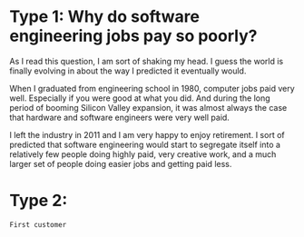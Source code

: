  # Type 1: Why do software engineering jobs pay so poorly?
 As I read this question, I am sort of shaking my head. I guess the world is finally evolving in about the way I predicted it eventually would.

 When I graduated from engineering school in 1980, computer jobs paid very well. Especially if you were good at what you did. And during the long period of booming Silicon Valley expansion, it was almost always the case that hardware and software engineers were very well paid.

 I left the industry in 2011 and I am very happy to enjoy retirement. I sort of predicted that software engineering would start to segregate itself into a relatively few people doing highly paid, very creative work, and a much larger set of people doing easier jobs and getting paid less.
# Type 2:
```
First customer
```
